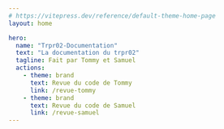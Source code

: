 ```yaml
---
# https://vitepress.dev/reference/default-theme-home-page
layout: home

hero:
  name: "Trpr02-Documentation"
  text: "La documentation du trpr02"
  tagline: Fait par Tommy et Samuel
  actions:
    - theme: brand
      text: Revue du code de Tommy
      link: /revue-tommy
    - theme: brand
      text: Revue du code de Samuel
      link: /revue-samuel
---
```


